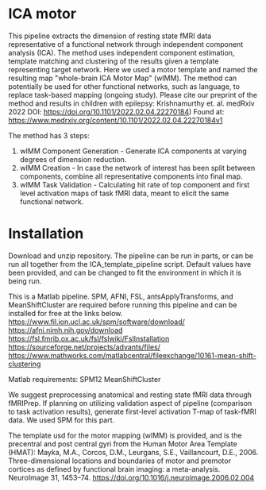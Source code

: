 # ICA motor
This pipeline extracts the dimension of resting state fMRI data representative of a functional network through independent component analysis (ICA). The method uses independent component estimation, template matching and clustering of the results given a template representing target network.
Here we used a motor template and named the resulting map "whole-brain ICA Motor Map" (wIMM). The method can potentially be used for other functional networks, such as language, to replace task-based mapping (ongoing study).
Please cite our preprint of the method and results in children with epilepsy: Krishnamurthy et. al. medRxiv 2022 DOI: https://doi.org/10.1101/2022.02.04.22270184) 
Found at: https://www.medrxiv.org/content/10.1101/2022.02.04.22270184v1

The method has 3 steps:
1) wIMM Component Generation - Generate ICA components at varying degrees of dimension reduction.
2) wIMM Creation - In case the network of interest has been split between components, combine all representative components into final map.
3) wIMM Task Validation - Calculating hit rate of top component and first level activation maps of task fMRI data, meant to elicit the same functional network.

# Installation
Download and unzip repository. The pipeline can be run in parts, or can be run all together from the ICA_template_pipeline script. Default values have been provided, and can be changed to fit the environment in which it is being run. 

This is a Matlab pipeline.
SPM, AFNI, FSL, antsApplyTransforms, and MeanShiftCluster are required before running this pipeline and can be installed for free at the links below.
https://www.fil.ion.ucl.ac.uk/spm/software/download/
https://afni.nimh.nih.gov/download
https://fsl.fmrib.ox.ac.uk/fsl/fslwiki/FslInstallation
https://sourceforge.net/projects/advants/files/
https://www.mathworks.com/matlabcentral/fileexchange/10161-mean-shift-clustering

Matlab requirements:
SPM12
MeanShiftCluster

We suggest preprocessing anatomical and resting state fMRI data through fMRIPrep. If planning on utilizing validation aspect of pipeline (comparison to task activation results), generate first-level activation T-map of task-fMRI data. We used SPM for this part.

The template usd for the motor mapping (wIMM) is provided, and is the precentral and post central gyri from the Human Motor Area Template (HMAT):
Mayka, M.A., Corcos, D.M., Leurgans, S.E., Vaillancourt, D.E., 2006. Three-dimensional locations and boundaries of motor and premotor cortices as defined by functional brain imaging: a meta-analysis. NeuroImage 31, 1453–74. https://doi.org/10.1016/j.neuroimage.2006.02.004
